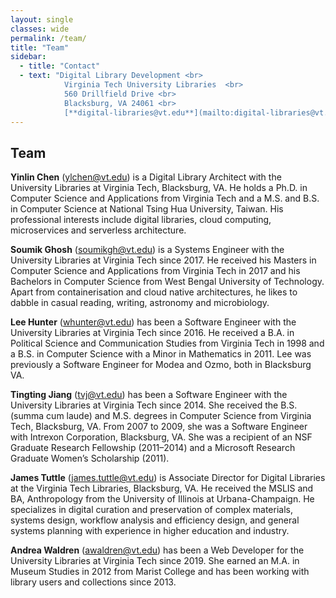 ```yaml
---
layout: single
classes: wide
permalink: /team/
title: "Team"
sidebar:
  - title: "Contact"
  - text: "Digital Library Development <br>
            Virginia Tech University Libraries  <br>
            560 Drillfield Drive <br> 
            Blacksburg, VA 24061 <br>  
            [**digital-libraries@vt.edu**](mailto:digital-libraries@vt.edu)"
---
```

## Team

**Yinlin Chen** (<ylchen@vt.edu>) is a Digital Library Architect with the University Libraries at Virginia Tech, Blacksburg, VA. He holds a Ph.D. in Computer Science and Applications from Virginia Tech and a M.S. and B.S. in Computer Science at National Tsing Hua University, Taiwan. His professional interests include digital libraries, cloud computing, microservices and serverless architecture.

**Soumik Ghosh** (<soumikgh@vt.edu>) is a Systems Engineer with the University Libraries at Virginia Tech since 2017. He received his Masters in Computer Science and Applications from Virginia Tech in 2017 and his Bachelors in Computer Science from West Bengal University of Technology. Apart from containerisation and cloud native architectures, he likes to dabble in casual reading, writing, astronomy and microbiology.

**Lee Hunter** (<whunter@vt.edu>) has been a Software Engineer with the University Libraries at Virginia Tech since 2016. He received a B.A. in Political Science and Communication Studies from Virginia Tech in 1998 and a B.S. in Computer Science with a Minor in Mathematics in 2011. Lee was previously a Software Engineer for Modea and Ozmo, both in Blacksburg VA.

**Tingting Jiang** (<tvj@vt.edu>) has been a Software Engineer with the University Libraries at Virginia Tech since 2014. She received the B.S. (summa cum laude) and M.S. degrees in Computer Science from Virginia Tech, Blacksburg, VA. From 2007 to 2009, she was a Software Engineer with Intrexon Corporation, Blacksburg, VA. She was a recipient of an NSF Graduate Research Fellowship (2011–2014) and a Microsoft Research Graduate Women’s Scholarship (2011).

**James Tuttle** (<james.tuttle@vt.edu>) is Associate Director for Digital Libraries at the Virginia Tech Libraries, Blacksburg, VA. He received the MSLIS and BA, Anthropology from the University of Illinois at Urbana-Champaign. He specializes in digital curation and preservation of complex materials, systems design, workflow analysis and efficiency design, and general systems planning with experience in higher education and industry.

**Andrea Waldren** (<awaldren@vt.edu>) has been a Web Developer for the University Libraries at Virginia Tech since 2019. She earned an M.A. in Museum Studies in 2012 from Marist College and has been working with library users and collections since 2013.